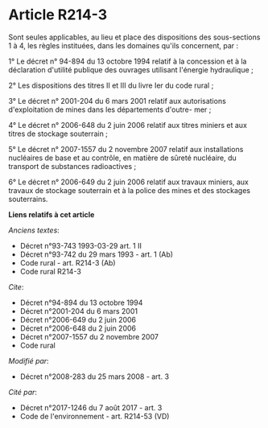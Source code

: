# Article R214-3

Sont seules applicables, au lieu et place des dispositions des sous-sections 1 à 4, les règles instituées, dans les domaines
qu'ils concernent, par : 

1° Le décret n° 94-894 du 13 octobre 1994 relatif à la concession et à la déclaration d'utilité publique des ouvrages
utilisant l'énergie hydraulique ; 

2° Les dispositions des titres II et III du livre Ier du code rural ; 

3° Le décret n° 2001-204 du 6 mars 2001 relatif aux autorisations d'exploitation de mines dans les départements d'outre-
mer ; 

4° Le décret n° 2006-648 du 2 juin 2006 relatif aux titres miniers et aux titres de stockage souterrain ; 

5° Le décret n° 2007-1557 du 2 novembre 2007 relatif aux installations nucléaires de base et au contrôle, en matière de
sûreté nucléaire, du transport de substances radioactives ; 

6° Le décret n° 2006-649 du 2 juin 2006 relatif aux travaux miniers, aux travaux de stockage souterrain et à la police des
mines et des stockages souterrains.

**Liens relatifs à cet article**

_Anciens textes_:

  - Décret n°93-743 1993-03-29 art. 1 II
  - Décret n°93-742 du 29 mars 1993 - art. 1 (Ab)
  - Code rural - art. R214-3 (Ab)
  - Code rural R214-3

_Cite_:

  - Décret n°94-894 du 13 octobre 1994
  - Décret n°2001-204 du 6 mars 2001
  - Décret n°2006-649 du 2 juin 2006
  - Décret n°2006-648 du 2 juin 2006
  - Décret n°2007-1557 du 2 novembre 2007
  - Code rural

_Modifié par_:

  - Décret n°2008-283 du 25 mars 2008 - art. 3

_Cité par_:

  - Décret n°2017-1246 du 7 août 2017 - art. 3
  - Code de l'environnement - art. R214-53 (VD)
